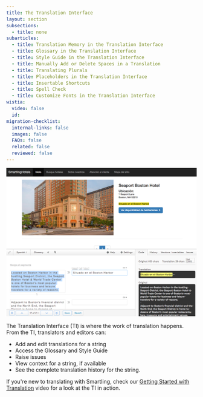 ```yaml
---
title: The Translation Interface
layout: section
subsections:
  - title: none
subarticles:
  - title: Translation Memory in the Translation Interface
  - title: Glossary in the Translation Interface
  - title: Style Guide in the Translation Interface
  - title: Manually Add or Delete Spaces in a Translation
  - title: Translating Plurals
  - title: Placeholders in the Translation Interface
  - title: Insertable Shortcuts
  - title: Spell Check
  - title: Customize Fonts in the Translation Interface
wistia:
  video: false
  id:
migration-checklist:
  internal-links: false
  images: false
  FAQs: false
  related: false
  reviewed: false
---
```



![](/uploads/versions/busque-hoteles---smartlinghotels---x----1113-867x---.png)

The Translation Interface (TI) is where the work of translation happens. From the TI, translators and editors can:

* Add and edit translations for a string
* Access the Glossary and Style Guide
* Raise issues
* View context for a string, if available
* See the complete translation history for the string.

If you're new to translating with Smartling, check our [Getting Started with Translation](/knowledge-base/articles/getting-started-with-translation/) video for a look at the TI in action.